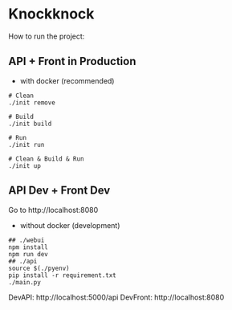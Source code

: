 # Knockknock

How to run the project:

## API + Front in Production
- with docker (recommended)
```
# Clean
./init remove

# Build
./init build

# Run
./init run

# Clean & Build & Run
./init up
```

## API Dev + Front Dev
Go to http://localhost:8080

- without docker (development)
```
## ./webui
npm install
npm run dev
## ./api
source $(./pyenv)
pip install -r requirement.txt
./main.py
```
DevAPI: http://localhost:5000/api
DevFront: http://localhost:8080
